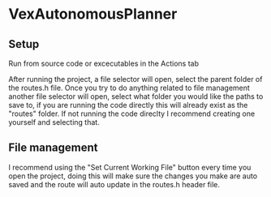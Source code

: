 # VexAutonomousPlanner

## Setup
Run from source code or excecutables in the Actions tab

After running the project, a file selector will open, select the parent folder of the routes.h file. Once you try to do anything related to file management another file selector will open, select what folder you would like the paths to save to, if you are running the code directly this will already exist as the "routes" folder. If not running the code direclty I recommend creating one yourself and selecting that.

## File management
I recommend using the "Set Current Working File" button every time you open the project, doing this will make sure the changes you make are auto saved and the route will auto update in the routes.h header file.
